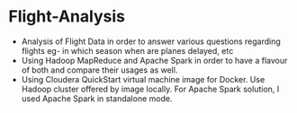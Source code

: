 # Flight-Analysis
* Analysis of Flight Data in order to answer various questions regarding flights 
  eg- in which season when are planes delayed, etc 
* Using Hadoop MapReduce and Apache Spark in order to have a flavour of both and compare their usages as well. 
* Using Cloudera QuickStart virtual machine image for Docker. Use Hadoop cluster offered by image locally. For Apache Spark 
  solution, I used Apache Spark in standalone mode.  
